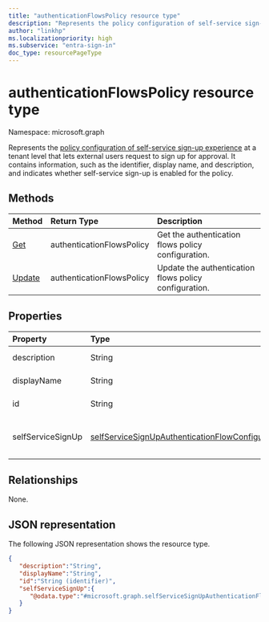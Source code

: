 ```yaml
---
title: "authenticationFlowsPolicy resource type"
description: "Represents the policy configuration of self-service sign-up experience at a tenant level that lets external users request to sign up for approval. "
author: "linkhp"
ms.localizationpriority: high
ms.subservice: "entra-sign-in"
doc_type: resourcePageType
---
```


# authenticationFlowsPolicy resource type

Namespace: microsoft.graph

Represents the [policy configuration of self-service sign-up experience](../resources/selfservicesignupauthenticationflowconfiguration.md) at a tenant level that lets external users request to sign up for approval. It contains information, such as the identifier, display name, and description, and indicates whether self-service sign-up is enabled for the policy.

## Methods

| Method       | Return Type  |Description|
|:---------------|:--------|:----------|
|[Get](../api/authenticationflowspolicy-get.md)|authenticationFlowsPolicy|Get the authentication flows policy configuration.|
|[Update](../api/authenticationflowspolicy-update.md)|authenticationFlowsPolicy|Update the authentication flows policy configuration.|

## Properties

|Property|Type|Description|
|:-------|:---|:----------|
|description|String|Inherited property. A description of the policy. Optional. Read-only.|
|displayName|String| Inherited property. The human-readable name of the policy. Optional. Read-only.|
|id|String| Inherited property. The identifier of the authentication flows policy. Optional. Read-only.|
|selfServiceSignUp|[selfServiceSignUpAuthenticationFlowConfiguration](../resources/selfservicesignupauthenticationflowconfiguration.md) |Contains [selfServiceSignUpAuthenticationFlowConfiguration](../resources/selfservicesignupauthenticationflowconfiguration.md) settings that convey whether self-service sign-up is enabled or disabled. Optional. Read-only. |

## Relationships

None.

## JSON representation

The following JSON representation shows the resource type.
<!-- {
  "blockType": "resource",
  "keyProperty": "id",
  "@odata.type": "microsoft.graph.authenticationFlowsPolicy",
  "openType": false
}
-->

``` json
{
   "description":"String",
   "displayName":"String",
   "id":"String (identifier)",
   "selfServiceSignUp":{
      "@odata.type":"#microsoft.graph.selfServiceSignUpAuthenticationFlowConfiguration"
   }
}
```

